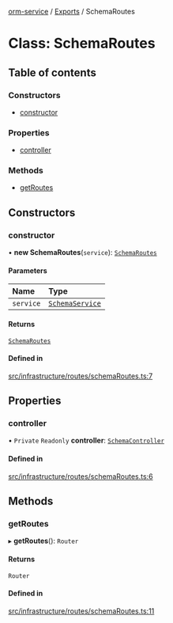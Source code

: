 [orm-service](../README.md) / [Exports](../modules.md) / SchemaRoutes

# Class: SchemaRoutes

## Table of contents

### Constructors

- [constructor](SchemaRoutes.md#constructor)

### Properties

- [controller](SchemaRoutes.md#controller)

### Methods

- [getRoutes](SchemaRoutes.md#getroutes)

## Constructors

### constructor

• **new SchemaRoutes**(`service`): [`SchemaRoutes`](SchemaRoutes.md)

#### Parameters

| Name | Type |
| :------ | :------ |
| `service` | [`SchemaService`](SchemaService.md) |

#### Returns

[`SchemaRoutes`](SchemaRoutes.md)

#### Defined in

[src/infrastructure/routes/schemaRoutes.ts:7](https://github.com/lambda-orm/lambdaorm-svc/blob/544946027110866e64f7cd501248b170a08ee945/src/infrastructure/routes/schemaRoutes.ts#L7)

## Properties

### controller

• `Private` `Readonly` **controller**: [`SchemaController`](SchemaController.md)

#### Defined in

[src/infrastructure/routes/schemaRoutes.ts:6](https://github.com/lambda-orm/lambdaorm-svc/blob/544946027110866e64f7cd501248b170a08ee945/src/infrastructure/routes/schemaRoutes.ts#L6)

## Methods

### getRoutes

▸ **getRoutes**(): `Router`

#### Returns

`Router`

#### Defined in

[src/infrastructure/routes/schemaRoutes.ts:11](https://github.com/lambda-orm/lambdaorm-svc/blob/544946027110866e64f7cd501248b170a08ee945/src/infrastructure/routes/schemaRoutes.ts#L11)
